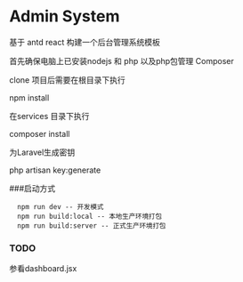 # Admin System

基于 antd react 构建一个后台管理系统模板

首先确保电脑上已安装nodejs 和 php 以及php包管理  Composer

clone 项目后需要在根目录下执行

npm install

在services 目录下执行

composer install

为Laravel生成密钥

php artisan key:generate


###启动方式

```
  npm run dev -- 开发模式
  npm run build:local -- 本地生产环境打包
  npm run build:server -- 正式生产环境打包
```


### TODO

参看dashboard.jsx